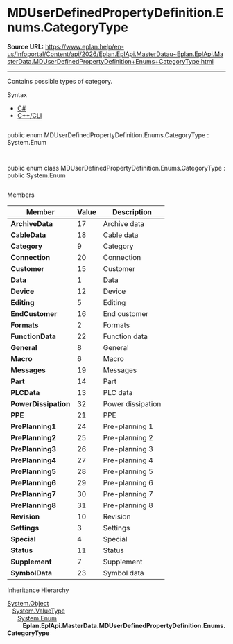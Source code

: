 # MDUserDefinedPropertyDefinition.Enums.CategoryType

**Source URL:** https://www.eplan.help/en-us/Infoportal/Content/api/2026/Eplan.EplApi.MasterDatau~Eplan.EplApi.MasterData.MDUserDefinedPropertyDefinition+Enums+CategoryType.html

---

Contains possible types of category.

Syntax

- [C#](#i-syntax-CS)
- [C++/CLI](#i-syntax-CPP2005)

```
```
public enum MDUserDefinedPropertyDefinition.Enums.CategoryType : System.Enum
```
```

```
```
public enum class MDUserDefinedPropertyDefinition.Enums.CategoryType : public System.Enum
```
```

Members

| Member | Value | Description |
| --- | --- | --- |
| **ArchiveData** | 17 | Archive data |
| **CableData** | 18 | Cable data |
| **Category** | 9 | Category |
| **Connection** | 20 | Connection |
| **Customer** | 15 | Customer |
| **Data** | 1 | Data |
| **Device** | 12 | Device |
| **Editing** | 5 | Editing |
| **EndCustomer** | 16 | End customer |
| **Formats** | 2 | Formats |
| **FunctionData** | 22 | Function data |
| **General** | 8 | General |
| **Macro** | 6 | Macro |
| **Messages** | 19 | Messages |
| **Part** | 14 | Part |
| **PLCData** | 13 | PLC data |
| **PowerDissipation** | 32 | Power dissipation |
| **PPE** | 21 | PPE |
| **PrePlanning1** | 24 | Pre-planning 1 |
| **PrePlanning2** | 25 | Pre-planning 2 |
| **PrePlanning3** | 26 | Pre-planning 3 |
| **PrePlanning4** | 27 | Pre-planning 4 |
| **PrePlanning5** | 28 | Pre-planning 5 |
| **PrePlanning6** | 29 | Pre-planning 6 |
| **PrePlanning7** | 30 | Pre-planning 7 |
| **PrePlanning8** | 31 | Pre-planning 8 |
| **Revision** | 10 | Revision |
| **Settings** | 3 | Settings |
| **Special** | 4 | Special |
| **Status** | 11 | Status |
| **Supplement** | 7 | Supplement |
| **SymbolData** | 23 | Symbol data |

Inheritance Hierarchy

[System.Object](#)  
   [System.ValueType](#)  
      [System.Enum](#)  
         **Eplan.EplApi.MasterData.MDUserDefinedPropertyDefinition.Enums.CategoryType**
